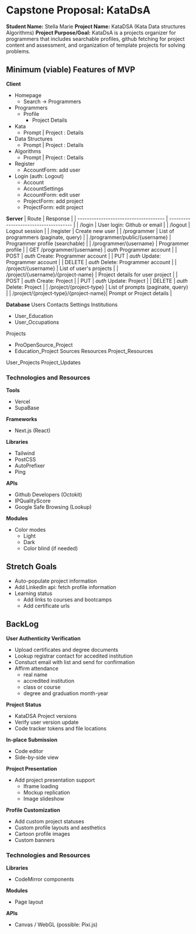 # Capstone Proposal: KataDsA

**Student Name:** Stella Marie
**Project Name:** KataDSA (Kata Data structures Algorithms)
**Project Purpose/Goal:** KataDsA is a projects organizer for programmers that includes searchable profiles, github fetching for project content and assessment, and organization of template projects for solving problems.

## Minimum (viable) Features of MVP

**Client**
- Homepage
  - Search -> Programmers
- Programmers
  - Profile
    - Project Details
- Kata
  - Prompt | Project : Details
- Data Structures
  - Prompt | Project : Details
- Algorithms
  - Prompt | Project : Details
- Register
  - AccountForm: add user
- Login (auth: Logout)
  - Account
  - AccountSettings
  - AccountForm: edit user
  - ProjectForm: add project
  - ProjectForm: edit project

**Server**
| Route                                 | Response                              |
| ------------------------------------- | ------------------------------------- |
| /login                                | User login: Github or email           |
| /logout                               | Logout session                        |
| /register                             | Create new user                       |
| /programmer                           | List of programmers (paginate, query) |
| /programmer/public/{username}         | Programmer profile (searchable)       |
| /programmer/{username}                | Programmer profile                    |
| GET /programmer/{username}            | _auth_ Programmer account             |
| POST                                  | _auth_ Create: Programmer account     |
| PUT                                   | _auth_ Update: Programmer account     |
| DELETE                                | _auth_ Delete: Programmer account     |
| /project/{username}                   | List of user's projects               |
| /project/{username}/{project-name}    | Project details for user project      |
| POST                                  | _auth_ Create: Project                |
| PUT                                   | _auth_ Update: Project                |
| DELETE                                | _auth_ Delete: Project                |
| /project/{project-type}               | List of prompts (paginate, query)     |
| /project/{project-type}/{project-name}| Prompt or Project details             |

**Database**
Users
Contacts
Settings
Institutions
- User_Education
- User_Occupations

Projects
- ProOpenSource_Project
- Education_Project
Sources
Resources
Project_Resources

User_Projects
Project_Updates

### Technologies and Resources

**Tools**
- Vercel
- SupaBase

**Frameworks**
- Next.js (React)

**Libraries**
- Tailwind
- PostCSS
- AutoPrefixer
- Ping

**APIs**
- Github Developers (Octokit)
- IPQualityScore
- Google Safe Browsing (Lookup)

**Modules**
- Color modes
    - Light
    - Dark
    - Color blind (if needed)

## Stretch Goals
- Auto-populate project information
- Add LinkedIn api: fetch profile information
- Learning status
  - Add links to courses and bootcamps
  - Add certificate urls

## BackLog

**User Authenticity Verification**
- Upload certificates and degree documents
- Lookup registrar contact for accedited institution
- Constuct email with list and send for confirmation
- Affirm attendance
  - real name
  - accredited institution
  - class or course
  - degree and graduation month-year

**Project Status**
- KataDSA Project versions
- Verify user version update
- Code tracker tokens and file locations

**In-place Submission**
- Code editor
- Side-by-side view

**Project Presentation**
- Add project presentation support
    - Iframe loading
    - Mockup replication
    - Image slideshow

**Profile Customization**
- Add custom project statuses
- Custom profile layouts and aesthetics
- Cartoon profile images
- Custom banners

### Technologies and Resources

**Libraries**
- CodeMirror components

**Modules**
- Page layout

**APIs**
- Canvas / WebGL (possible: Pixi.js)